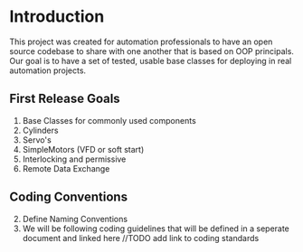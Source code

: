 # Introduction
This project was created for automation professionals to have an open source codebase to share with one another that is based on OOP principals.  Our goal is to have a set of tested, usable base classes for deploying in real automation projects.  

## First Release Goals
1. Base Classes for commonly used components
  1. Cylinders
  1. Servo's
  1. SimpleMotors (VFD or soft start)
  1. Interlocking and permissive
  1. Remote Data Exchange

## Coding Conventions
2. Define Naming Conventions
  2. We will be following coding guidelines that will be defined in a seperate document and linked here //TODO add link to coding standards
